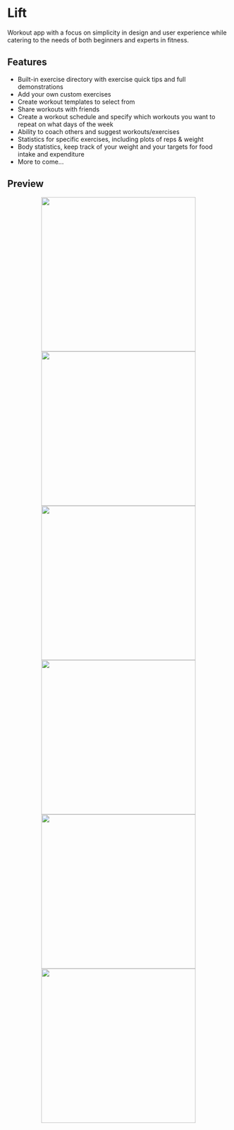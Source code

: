 # Lift
Workout app with a focus on simplicity in design and user experience while catering to the needs of both beginners and experts in fitness.

## Features
- Built-in exercise directory with exercise quick tips and full demonstrations
- Add your own custom exercises
- Create workout templates to select from
- Share workouts with friends
- Create a workout schedule and specify which workouts you want to repeat on what days of the week
- Ability to coach others and suggest workouts/exercises
- Statistics for specific exercises, including plots of reps & weight
- Body statistics, keep track of your weight and your targets for food intake and expenditure
- More to come...

## Preview
<p align="center">
  <img src="http://i.imgur.com/8dJKqnG.png" width="350"/>
  <img src="http://i.imgur.com/pdX8ZNe.png" width="350"/>
  <img src="http://i.imgur.com/PWd8kpx.png" width="350"/>
  <img src="http://i.imgur.com/FiZUOtA.png" width="350"/>
  <img src="http://i.imgur.com/JyJTmfm.png" width="350"/>
  <img src="http://i.imgur.com/CbZR5Nb.png" width="350"/>
</p>
